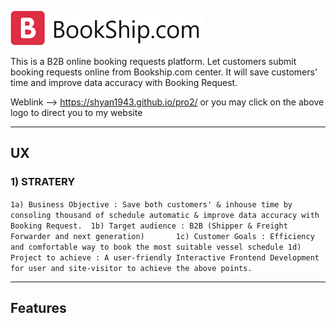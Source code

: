 <a href="https://shyan1943.github.io/pro2/"><img src="pic/logo.png"></a>

This is a B2B online booking requests platform. Let customers submit booking requests online from Bookship.com center. It will save customers' time and improve data accuracy with Booking Request. 

Weblink --> https://shyan1943.github.io/pro2/ or you may click on the above logo to direct you to my website

------

## UX

### 1) STRATERY 
`1a) Business Objective : Save both customers' & inhouse time by consoling thousand of schedule automatic & improve data accuracy with Booking Request. 
1b) Target audience : B2B (Shipper & Freight Forwarder and next generation)      
1c) Customer Goals : Efficiency and comfortable way to book the most suitable vessel schedule
1d) Project to achieve : A user-friendly Interactive Frontend Development for user and site-visitor to achieve the above points.` 



------
## Features
